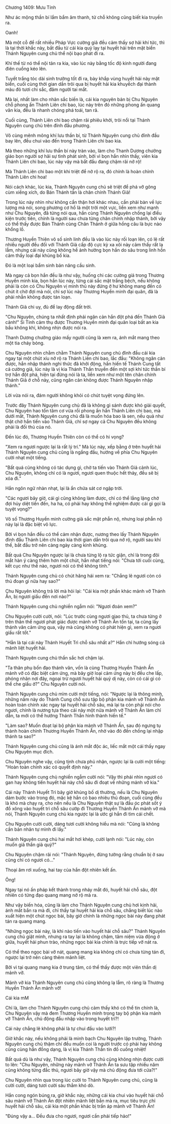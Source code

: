 




Chương 1409: Mưu Tính


Như ác mộng thần bí lẩm bẩm âm thanh, từ chỗ không cũng biết kia truyền ra.

Oanh!

Mà một cỗ để rất nhiều Pháp Vực cường giả đều cảm thấy sợ hãi khí tức, thì là tại thời khắc này, bắt đầu từ cái kia quỳ lạy tại huyết hải trên mặt biển Thánh Nguyên cung chủ thể nội bạo phát đi ra.

Khí thế từ nó thể nội tản ra kia, vào lúc này bằng tốc độ kinh người đang điên cuồng kéo lên.

Tuyết trắng tóc dài sinh trưởng tốt đi ra, bày khắp vùng huyết hải này mặt biển, cuối cùng thời gian dần trôi qua bị huyết hải kia khuyếch đại thành màu đỏ tươi chi sắc, đâm người tai mắt.

Mà lại, nhất làm cho nhân sắc biến là, cái kia nguyên bản bị Chu Nguyên chỗ phong ấn Thánh Liên chi bao, lúc này trên đó những phong ấn quang văn kia, đều là nhanh chóng phá toái, tan rã.

Cuối cùng, Thánh Liên chi bao chậm rãi phiêu khởi, trôi nổi tại Thánh Nguyên cung chủ trên đỉnh đầu phương.

Vô cùng mênh mông khí lưu thần bí, từ Thánh Nguyên cung chủ đỉnh đầu bay lên, đều chui vào đến trong Thánh Liên chi bao kia.

Mà theo những khí lưu thần bí này tràn vào, làm cho Thanh Dương chưởng giáo bọn người sợ hãi sự tình phát sinh, bởi vì bọn hắn nhìn thấy, viên kia Thánh Liên chi bao, lúc này vậy mà bắt đầu đang chậm rãi nở rộ!

Mà Thánh Liên chi bao một khi triệt để nở rộ ra, đó chính là hoàn chỉnh Thánh Liên chi hoa!

Nói cách khác, lúc kia, Thánh Nguyên cung chủ sẽ triệt để phá vỡ gông cùm xiềng xích, do Bán Thánh tấn là chân chính Thánh Giả!

Trong lúc này nhìn như không cẩn thận hơi khác nhau, cần phải bàn về lực lượng mà nói, song phương cơ hồ là một trời một vực, liền xem như mạnh như Chu Nguyên, đã từng nói qua, hắn cùng Thánh Nguyên chống lại điều kiện trước tiên, chính là người sau chưa từng chân chính nhập thánh, bởi vậy có thể thấy được Bán Thánh cùng Chân Thánh ở giữa hồng câu là bực nào khổng lồ.

Thương Huyền Thiên vô số sinh linh đều là vào lúc này rối loạn lên, có lẽ rất nhiều người đều đối với Thánh Giả cấp độ cực kỳ xa xôi này cảm thấy rất lạ lẫm, nhưng cái này cũng không hề ảnh hưởng bọn hắn do sâu trong linh hồn cảm thấy loại đại khủng bố kia.

Đó là một loại bẩm sinh bản năng cầu sinh.

Mà ngay cả bọn hắn đều là như vậy, huống chi các cường giả trong Thương Huyền minh kia, bọn hắn lúc này, từng cái sắc mặt trắng bệch, nếu không phải là còn có Chu Nguyên vị minh thủ này đứng ở hư không mang đến có chút ít chờ đợi mà nói, chỉ sợ lúc này Thương Huyền minh đại quân, đã là phải nhẫn không được tán loạn.

Thánh Giả chi uy, đủ để lay động đất trời.

"Chu Nguyên, chúng ta nhất định phải ngăn cản hắn đột phá đến Thánh Giả cảnh!" Si Tinh cảm thụ được Thương Huyền minh đại quân loại bất an kia bầu không khí, không nhịn được nói ra.

Thanh Dương chưởng giáo mấy người cũng là xem ra, ánh mắt mang theo một tia cháy bỏng.

Chu Nguyên nhìn chằm chằm Thánh Nguyên cung chủ đỉnh đầu cái kia ngay tại một chút xíu nở rộ ra Thánh Liên chi bao, lắc đầu: "Không ngăn cản được, hắn nhập thánh nghi thức đã khởi động, hắn hiến tế Thánh Cung tất cả cường giả, lúc này là vị kia Thánh Thần truyền đến một sợi khí tức thần bí trợ hắn đột phá, hiện tại đừng nói là ta, liền xem như một tên chân chính Thánh Giả ở chỗ này, cũng ngăn cản không được Thánh Nguyên nhập thánh."

Lời vừa nói ra, đám người không khỏi có chút tuyệt vọng đứng lên.

Trước đây Thánh Nguyên cung chủ đã là không gì sánh được khó giải quyết, Chu Nguyên hao tổn tâm cơ vừa rồi phong ấn hắn Thánh Liên chi bao, mà dưới mắt, Thánh Nguyên cung chủ đã là muốn hóa bao là sen, nếu quả như thật chờ hắn tiến vào Thánh Giả, chỉ sợ ngay cả Chu Nguyên đều không phải là đối thủ của nó.

Đến lúc đó, Thương Huyền Thiên còn có thể có hi vọng?

"Xem ra ngươi ngược lại là rất lý trí." Mà lúc này, xếp bằng ở trên huyết hải Thánh Nguyên cung chủ cũng là ngẩng đầu, hướng về phía Chu Nguyên cười nhạt một tiếng.

"Bất quá cũng không có tác dụng gì, chờ ta tiến vào Thánh Giả cảnh lúc, Chu Nguyên, không chỉ có là ngươi, ngươi quen thuộc hết thảy, đều sẽ bị xóa đi."

Hắn ngôn ngữ nhàn nhạt, lại là ẩn chứa sát cơ ngập trời.

"Các ngươi bây giờ, cái gì cũng không làm được, chỉ có thể lẳng lặng chờ đợi hủy diệt tiến đến, ha ha, có phải hay không thể nghiệm được cái gì gọi là tuyệt vọng?"

Vô số Thương Huyền minh cường giả sắc mặt phẫn nộ, nhưng loại phẫn nộ này lại là đặc biệt vô lực.

Bởi vì bọn hắn đều có thể cảm nhận được, nương theo lấy Thánh Nguyên đỉnh đầu Thánh Liên chi bao kia thời gian dần trôi qua nở rộ, người sau khí thế, bắt đầu trở nên càng ngày càng kinh khủng.

Bất quá Chu Nguyên ngược lại là chưa từng lộ ra tức giận, chỉ là trong đôi mắt hàn ý càng thêm hơn một chút, hắn nhạt tiếng nói: "Chưa tới cuối cùng, kết cục như thế nào, ngươi nói có thể không tính."

Thánh Nguyên cung chủ có chút hăng hái xem ra: "Chẳng lẽ ngươi còn có thủ đoạn gì nữa hay sao?"

Chu Nguyên không trả lời mà hỏi lại: "Cái kia một phần khác mảnh vỡ Thánh Ấn, bị ngươi giấu đến nơi nào?"

Thánh Nguyên cung chủ nghiền ngẫm nói: "Ngươi đoán xem?"

Chu Nguyên cười cười, nói: "Lúc trước cùng ngươi giao thủ, ta chưa từng ở trên thân thể ngươi phát giác được mảnh vỡ Thánh Ấn tồn tại, ta cũng lấy thánh văn cảm ứng qua, vậy mà cũng không có phát hiện gì, xem ra ngươi giấu rất tốt."

"Hẳn là tại cái này Thánh Huyết Trì chỗ sâu nhất a?" Hắn chỉ hướng sóng cả mãnh liệt huyết hải.

Thánh Nguyên cung chủ thần sắc hơi chậm lại.

"Ta thân phụ bốn đạo thánh văn, vốn là cùng Thương Huyền Thánh Ấn mảnh vỡ có đặc biệt cảm ứng, mà bây giờ loại cảm ứng này bị đều che lấp, phóng nhãn nơi đây, ngoại trừ ngươi huyết hải quỷ dị này, còn có cái gì có thể che giấu ở?" Chu Nguyên cười nói.

Thánh Nguyên cung chủ mỉm cười một tiếng, nói: "Ngược lại là thông minh, những năm này do Thánh Cung chỗ sưu tập bộ phận kia mảnh vỡ Thánh Ấn hoàn toàn chính xác ngay tại huyết hải chỗ sâu, mà lại ta còn phải nói cho ngươi, chính là nương tựa theo cái này một nửa mảnh vỡ Thánh Ấn làm chỉ dẫn, ta mới có thể hướng Thánh Thần hình thành hiến tế."

"Làm sao? Muốn đoạt lại bộ phận kia mảnh vỡ Thánh Ấn, sau đó ngưng tụ thành hoàn chỉnh Thương Huyền Thánh Ấn, nhờ vào đó đến chống lại nhập thánh ta sao?"

Thánh Nguyên cung chủ cũng là ánh mắt độc ác, liếc mắt một cái thấy ngay Chu Nguyên mục đích.

Chu Nguyên nghe vậy, cũng tịnh chưa phủ nhận, ngược lại là cười một tiếng: "Hoàn toàn chính xác có quyết định này."

Thánh Nguyên cung chủ nghiền ngẫm cười nói: "Vậy thì phải nhìn ngươi có gan hay không tiến huyết hải này chỗ sâu đi đoạt về những mảnh vỡ kia."

Cái này Thánh Huyết Trì bây giờ khủng bố dị thường, nếu là Chu Nguyên dám bước vào trong đó, mặc kệ hắn có bao nhiêu thủ đoạn, cuối cùng đều là khó mà chạy ra, cho nên nếu là Chu Nguyên thật sự là đầu óc phát sốt ý đồ xông vào huyết trì chỗ sâu cướp đi Thương Huyền Thánh Ấn mảnh vỡ mà nói, Thánh Nguyên cung chủ kia ngược lại là ước gì hắn đi tìm cái chết.

Chu Nguyên cười cười, dáng tươi cười không hiểu mà nói: "Cũng là không cần bản nhân tự mình đi lấy."

Thánh Nguyên cung chủ hai mắt hơi khép, cười lạnh nói: "Lúc này, còn muốn giả thần giả quỷ?"

Chu Nguyên chậm rãi nói: "Thánh Nguyên, đừng tưởng rằng chuẩn bị ở sau cũng chỉ có ngươi có..."

Thoại âm rơi xuống, hai tay của hắn đột nhiên kết ấn.

Ông!

Ngay tại nó ấn pháp kết thành trong nháy mắt đó, huyết hải chỗ sâu, đột nhiên có từng đạo quang mang nở rộ mà ra.

Như vậy biến hóa, cũng là làm cho Thánh Nguyên cung chủ hơi kinh hãi, ánh mắt bắn ra mà đi, chỉ thấy tại huyết hải kia chỗ sâu, chẳng biết lúc nào xuất hiện một chút ngọc bài, bây giờ chính là những ngọc bài này đang phát tán ra quang mang.

"Những ngọc bài này, là khi nào tiến vào huyết hải chỗ sâu?" Thánh Nguyên cung chủ giật mình, nhưng ra tay lại là không chậm, tâm niệm vừa động ở giữa, huyết hải phun trào, những ngọc bài kia chính là trực tiếp vỡ nát ra.

Có thể theo ngọc bài vỡ nát, quang mang kia không chỉ có chưa từng tán đi, ngược lại trở nên càng thêm mãnh liệt.

Bởi vì tại quang mang kia ở trung tâm, có thể thấy được một viên thần dị mảnh vỡ.

Mảnh vỡ kia Thánh Nguyên cung chủ cũng không lạ lẫm, rõ ràng là Thương Huyền Thánh Ấn mảnh vỡ!

Cái kia mM

Chỉ là, làm cho Thánh Nguyên cung chủ cảm thấy khó có thể tin chính là, Chu Nguyên vậy mà đem Thương Huyền minh trong tay bộ phận kia mảnh vỡ Thánh Ấn, chủ động đầu nhập vào trong huyết trì?!

Cái này chẳng lẽ không phải là tự chui đầu vào lưới?!

Giờ khắc này, nếu không phải là minh bạch Chu Nguyên lập trường, Thánh Nguyên cung chủ thậm chí đều muốn coi là người trước có phải hay không cũng cùng hắn đồng dạng, là vị kia Thánh Thần tín đồ cuồng nhiệt!

Bất quá dù là như vậy, Thánh Nguyên cung chủ cũng không nhịn được cười to lên: "Chu Nguyên, những này mảnh vỡ Thánh Ấn ta sưu tập nhiều năm cũng không từng đắc thủ, ngươi bây giờ vậy mà chủ động đưa tới cửa?!"

Chu Nguyên nhìn qua trong lúc cười to Thánh Nguyên cung chủ, cũng là cười cười, dáng tươi cười sâu thẳm khó dò.

Hắn cong ngón búng ra, giờ khắc này, những cái kia chui vào huyết hải chỗ sâu mảnh vỡ Thánh Ấn đột nhiên mãnh liệt bắn mà ra, mục tiêu trực chỉ huyết hải chỗ sâu, cái kia một phần khác bị trấn áp mảnh vỡ Thánh Ấn!

"Đúng vậy a... Đều đưa cho ngươi, ngươi cần phải tiếp hảo!"




